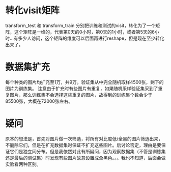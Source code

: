 # 转化visit矩阵
transform_test 和 transform_train 分别把训练和测试的visit，转化为了一个矩阵，这个矩阵是一维的，代表第0天的0小时，第0天的1小时，或者第5天的6小时...有多少人访问，这个矩阵的维度可以后面再进行reshape，但是现在至少转化出来了。

# 数据集扩充
每个种类的图片均扩充至1万，共9万。验证集从中完全随机取样4500张，剩下的图片为训练集。
注意由于扩充时有些图片有重复，如果随机采样验证集采到了重复图片，那么训练集不会选择这些重复的图片，故得到的训练集个数会少于85500张，大概在72000张左右。

# 疑问
原本的想法是，首先对图片做一次筛选，将所有对比度低/全黑的图片筛选出来，不删除它们，但是在扩充数据集时保证不扩充这些图片。后讨论否定，理由是要保证它们是独立同分布。但是我依然对此有所疑问，因为观察数据集（不管是训练集还是最后的测试集）时发现有些图片故意设置成全黑色。。。我也不知道，后面会做实验看两种区别。